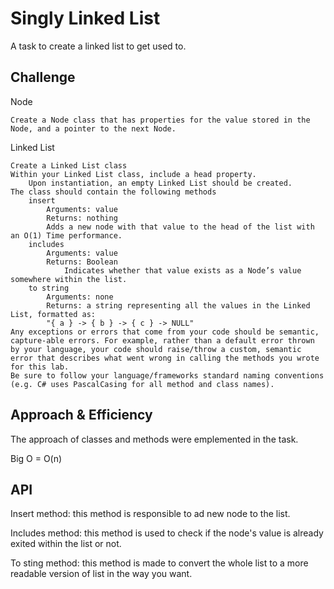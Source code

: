 # Singly Linked List

A task to create a linked list to get used to.

## Challenge

Node

    Create a Node class that has properties for the value stored in the Node, and a pointer to the next Node.

Linked List

    Create a Linked List class
    Within your Linked List class, include a head property.
        Upon instantiation, an empty Linked List should be created.
    The class should contain the following methods
        insert
            Arguments: value
            Returns: nothing
            Adds a new node with that value to the head of the list with an O(1) Time performance.
        includes
            Arguments: value
            Returns: Boolean
                Indicates whether that value exists as a Node’s value somewhere within the list.
        to string
            Arguments: none
            Returns: a string representing all the values in the Linked List, formatted as:
            "{ a } -> { b } -> { c } -> NULL"
    Any exceptions or errors that come from your code should be semantic, capture-able errors. For example, rather than a default error thrown by your language, your code should raise/throw a custom, semantic error that describes what went wrong in calling the methods you wrote for this lab.
    Be sure to follow your language/frameworks standard naming conventions (e.g. C# uses PascalCasing for all method and class names).


## Approach & Efficiency

The approach of classes and methods were emplemented in the task.

Big O = O(n)

## API

Insert method:
    this method is responsible to ad new node to the list.

Includes method:
    this method is used to check if the node's value is already exited within the list or not.

To sting method:
    this method is made to convert the whole list to a more readable version of list in the way you want.

